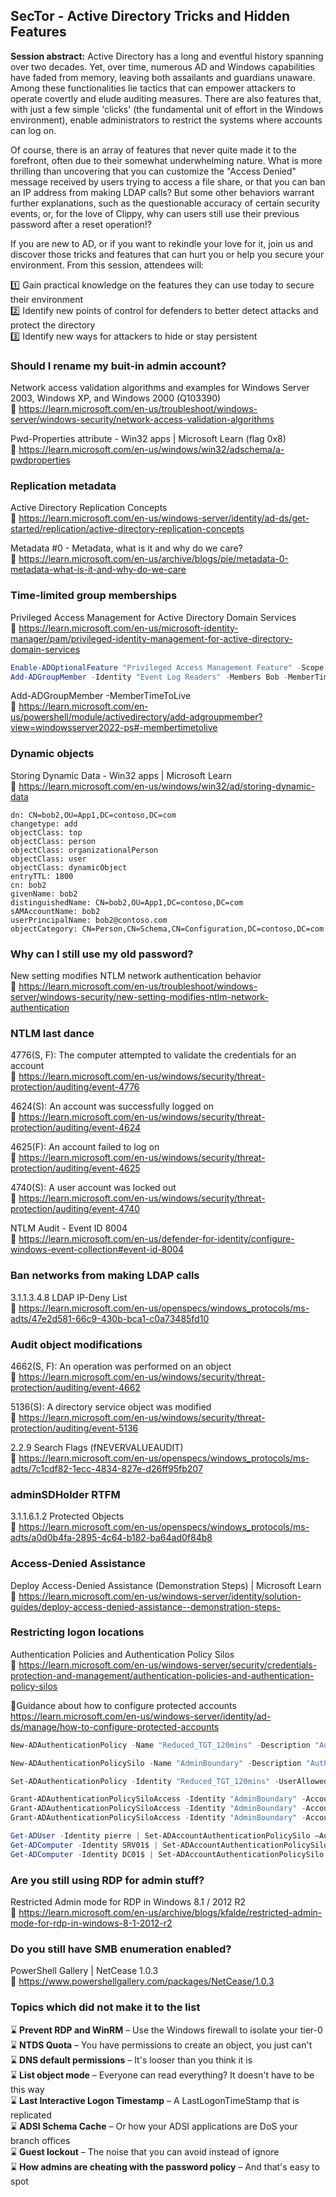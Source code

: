 ## SecTor - Active Directory Tricks and Hidden Features

**Session abstract:**
Active Directory has a long and eventful history spanning over two decades. Yet, over time, numerous AD and Windows capabilities have faded from memory, leaving both assailants and guardians unaware. Among these functionalities lie tactics that can empower attackers to operate covertly and elude auditing measures. There are also features that, with just a few simple 'clicks' (the fundamental unit of effort in the Windows environment), enable administrators to restrict the systems where accounts can log on.

Of course, there is an array of features that never quite made it to the forefront, often due to their somewhat underwhelming nature. What is more thrilling than uncovering that you can customize the "Access Denied" message received by users trying to access a file share, or that you can ban an IP address from making LDAP calls? But some other behaviors warrant further explanations, such as the questionable accuracy of certain security events, or, for the love of Clippy, why can users still use their previous password after a reset operation!?

If you are new to AD, or if you want to rekindle your love for it, join us and discover those tricks and features that can hurt you or help you secure your environment. From this session, attendees will:

1️⃣ Gain practical knowledge on the features they can use today to secure their environment   
2️⃣ Identify new points of control for defenders to better detect attacks and protect the directory   
3️⃣  Identify new ways for attackers to hide or stay persistent

### Should I rename my buit-in admin account?

Network access validation algorithms and examples for Windows Server 2003, Windows XP, and Windows 2000 (Q103390)   
🔗 https://learn.microsoft.com/en-us/troubleshoot/windows-server/windows-security/network-access-validation-algorithms

Pwd-Properties attribute - Win32 apps | Microsoft Learn  (flag 0x8)   
🔗 https://learn.microsoft.com/en-us/windows/win32/adschema/a-pwdproperties 


### Replication metadata

Active Directory Replication Concepts   
🔗 https://learn.microsoft.com/en-us/windows-server/identity/ad-ds/get-started/replication/active-directory-replication-concepts

Metadata #0 - Metadata, what is it and why do we care?   
🔗 https://learn.microsoft.com/en-us/archive/blogs/pie/metadata-0-metadata-what-is-it-and-why-do-we-care


### Time-limited group memberships

Privileged Access Management for Active Directory Domain Services   
🔗 https://learn.microsoft.com/en-us/microsoft-identity-manager/pam/privileged-identity-management-for-active-directory-domain-services

```PowerShell
Enable-ADOptionalFeature "Privileged Access Management Feature" -Scope ForestOrConfigurationSet  -Target contoso.com
Add-ADGroupMember -Identity "Event Log Readers" -Members Bob -MemberTimeToLive (New-TimeSpan -Minutes 45) 
```

Add-ADGroupMember -MemberTimeToLive    
🔗 https://learn.microsoft.com/en-us/powershell/module/activedirectory/add-adgroupmember?view=windowsserver2022-ps#-membertimetolive


### Dynamic objects 

Storing Dynamic Data - Win32 apps | Microsoft Learn   
🔗 https://learn.microsoft.com/en-us/windows/win32/ad/storing-dynamic-data 

```
dn: CN=bob2,OU=App1,DC=contoso,DC=com
changetype: add
objectClass: top
objectClass: person
objectClass: organizationalPerson
objectClass: user
objectClass: dynamicObject
entryTTL: 1800
cn: bob2
givenName: bob2
distinguishedName: CN=bob2,OU=App1,DC=contoso,DC=com
sAMAccountName: bob2
userPrincipalName: bob2@contoso.com
objectCategory: CN=Person,CN=Schema,CN=Configuration,DC=contoso,DC=com
```

### Why can I still use my old password?

New setting modifies NTLM network authentication behavior   
🔗 https://learn.microsoft.com/en-us/troubleshoot/windows-server/windows-security/new-setting-modifies-ntlm-network-authentication

### NTLM last dance

4776(S, F): The computer attempted to validate the credentials for an account      
🔗 https://learn.microsoft.com/en-us/windows/security/threat-protection/auditing/event-4776

4624(S): An account was successfully logged on   
🔗 https://learn.microsoft.com/en-us/windows/security/threat-protection/auditing/event-4624

4625(F): An account failed to log on   
🔗 https://learn.microsoft.com/en-us/windows/security/threat-protection/auditing/event-4625

4740(S): A user account was locked out   
🔗 https://learn.microsoft.com/en-us/windows/security/threat-protection/auditing/event-4740

NTLM Audit - Event ID 8004   
🔗 https://learn.microsoft.com/en-us/defender-for-identity/configure-windows-event-collection#event-id-8004

### Ban networks from making LDAP calls

3.1.1.3.4.8 LDAP IP-Deny List   
🔗 https://learn.microsoft.com/en-us/openspecs/windows_protocols/ms-adts/47e2d581-66c9-430b-bca1-c0a73485fd10


### Audit object modifications

4662(S, F): An operation was performed on an object   
🔗 https://learn.microsoft.com/en-us/windows/security/threat-protection/auditing/event-4662

5136(S): A directory service object was modified   
🔗 https://learn.microsoft.com/en-us/windows/security/threat-protection/auditing/event-5136

2.2.9 Search Flags  (fNEVERVALUEAUDIT)   
🔗 https://learn.microsoft.com/en-us/openspecs/windows_protocols/ms-adts/7c1cdf82-1ecc-4834-827e-d26ff95fb207


### adminSDHolder RTFM

3.1.1.6.1.2 Protected Objects   
🔗 https://learn.microsoft.com/en-us/openspecs/windows_protocols/ms-adts/a0d0b4fa-2895-4c64-b182-ba64ad0f84b8


### Access-Denied Assistance 

Deploy Access-Denied Assistance (Demonstration Steps) | Microsoft Learn   
🔗 https://learn.microsoft.com/en-us/windows-server/identity/solution-guides/deploy-access-denied-assistance--demonstration-steps-


### Restricting logon locations

Authentication Policies and Authentication Policy Silos   
🔗 https://learn.microsoft.com/en-us/windows-server/security/credentials-protection-and-management/authentication-policies-and-authentication-policy-silos   

🔗Guidance about how to configure protected accounts   
https://learn.microsoft.com/en-us/windows-server/identity/ad-ds/manage/how-to-configure-protected-accounts

```PowerShell
New-ADAuthenticationPolicy -Name "Reduced_TGT_120mins" -Description "Authentication policy to set 120 minutes Ticket Granting Ticket." -UserTGTLifetimeMins 120 -Enforce -ProtectedFromAccidentalDeletion $True

New-ADAuthenticationPolicySilo -Name "AdminBoundary" -Description "Authentication policy silo to control the scope of logon for administrators" -UserAuthenticationPolicy "Reduced_TGT_120mins" -ComputerAuthenticationPolicy "Reduced_TGT_120mins" -ServiceAuthenticationPolicy "Reduced_TGT_120mins" -Enforce -ProtectedFromAccidentalDeletion $True

Set-ADAuthenticationPolicy -Identity "Reduced_TGT_120mins" -UserAllowedToAuthenticateFrom 'O:SYG:SYD:(XA;OICI;CR;;;WD; (@USER.ad://ext/AuthenticationSilo == "AdminBoundary"))'

Grant-ADAuthenticationPolicySiloAccess -Identity "AdminBoundary" -Account "CN=Pierre,OU=_Admins,DC=contoso,DC=com"
Grant-ADAuthenticationPolicySiloAccess -Identity "AdminBoundary" -Account "CN=SRV01,CN=Computers,DC=contoso,DC=com"
Grant-ADAuthenticationPolicySiloAccess -Identity "AdminBoundary" -Account "CN=DC01,OU=Domain Controllers,DC=contoso,DC=com"

Get-ADUser -Identity pierre | Set-ADAccountAuthenticationPolicySilo –AuthenticationPolicySilo "AdminBoundary"
Get-ADComputer -Identity SRV01$ | Set-ADAccountAuthenticationPolicySilo –AuthenticationPolicySilo "AdminBoundary"
Get-ADComputer -Identity DC01$ | Set-ADAccountAuthenticationPolicySilo –AuthenticationPolicySilo "AdminBoundary"
```

### Are you still using RDP for admin stuff?

Restricted Admin mode for RDP in Windows 8.1 / 2012 R2   
🔗 https://learn.microsoft.com/en-us/archive/blogs/kfalde/restricted-admin-mode-for-rdp-in-windows-8-1-2012-r2


### Do you still have SMB enumeration enabled?

PowerShell Gallery | NetCease 1.0.3   
🔗 https://www.powershellgallery.com/packages/NetCease/1.0.3


### Topics which did not make it to the list

⌛ **Prevent RDP and WinRM** – Use the Windows firewall to isolate your tier-0   
⌛ **NTDS Quota** – You have permissions to create an object, you just can't   
⌛ **DNS default permissions** – It's looser than you think it is      
⌛ **List object mode** – Everyone can read everything? It doesn't have to be this way   
⌛ **Last Interactive Logon Timestamp** – A LastLogonTimeStamp that is replicated    
⌛ **ADSI Schema Cache** – Or how your ADSI applications are DoS your branch offices   
⌛ **Guest lockout** – The noise that you can avoid instead of ignore    
⌛ **How admins are cheating with the password policy** – And that's easy to spot   

